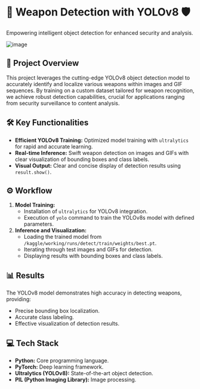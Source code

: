 # 🎯 Weapon Detection with YOLOv8 🛡️

Empowering intelligent object detection for enhanced security and analysis.

![image](https://github.com/user-attachments/assets/c0ea93ac-1653-4aeb-8d73-1c7bef392da8)


## 🚀 Project Overview

This project leverages the cutting-edge YOLOv8 object detection model to accurately identify and localize various weapons within images and GIF sequences. By training on a custom dataset tailored for weapon recognition, we achieve robust detection capabilities, crucial for applications ranging from security surveillance to content analysis.

## 🛠️ Key Functionalities

* **Efficient YOLOv8 Training:** Optimized model training with `ultralytics` for rapid and accurate learning.
* **Real-time Inference:** Swift weapon detection on images and GIFs with clear visualization of bounding boxes and class labels.
* **Visual Output:** Clear and concise display of detection results using `result.show()`.

## ⚙️ Workflow

1.  **Model Training:**
    * Installation of `ultralytics` for YOLOv8 integration.
    * Execution of `yolo` command to train the YOLOv8s model with defined parameters.
2.  **Inference and Visualization:**
    * Loading the trained model from `/kaggle/working/runs/detect/train/weights/best.pt`.
    * Iterating through test images and GIFs for detection.
    * Displaying results with bounding boxes and class labels.

## 📊 Results

The YOLOv8 model demonstrates high accuracy in detecting weapons, providing:

* Precise bounding box localization.
* Accurate class labeling.
* Effective visualization of detection results.

## 💻 Tech Stack

* **Python:** Core programming language.
* **PyTorch:** Deep learning framework.
* **Ultralytics (YOLOv8):** State-of-the-art object detection.
* **PIL (Python Imaging Library):** Image processing.
